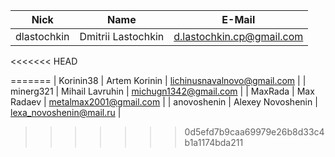 | Nick| Name | E-Mail |
| ------ | ------ | ------ |
| dlastochkin | Dmitrii Lastochkin | d.lastochkin.cp@gmail.com |
<<<<<<< HEAD





=======
| Korinin38 | Artem Korinin | lichinusnavalnovo@gmail.com |
| minerg321 | Mihail Lavruhin | michugn1342@gmail.com |
| MaxRada | Max Radaev | metalmax2001@gmail.com |
| anovoshenin | Alexey Novoshenin | lexa_novoshenin@mail.ru |
>>>>>>> 0d5efd7b9caa69979e26b8d33c4b1a1174bda211
